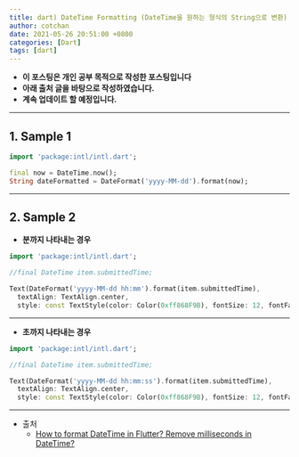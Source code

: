 ```yaml
---
title: dart) DateTime Formatting (DateTime을 원하는 형식의 String으로 변환)
author: cotchan
date: 2021-05-26 20:51:00 +0800
categories: [Dart]
tags: [dart]   
---
```


+ **이 포스팅은 개인 공부 목적으로 작성한 포스팅입니다**
+ **아래 출처 글을 바탕으로 작성하였습니다.**
+ **계속 업데이트 할 예정입니다.**

---

## 1. Sample 1

```dart
import 'package:intl/intl.dart';

final now = DateTime.now();
String dateFormatted = DateFormat('yyyy-MM-dd').format(now);
```

---

## 2. Sample 2

+ **분까지 나타내는 경우**

```dart
import 'package:intl/intl.dart';

//final DateTime item.submittedTime;

Text(DateFormat('yyyy-MM-dd hh:mm').format(item.submittedTime),
  textAlign: TextAlign.center,
  style: const TextStyle(color: Color(0xff868F9B), fontSize: 12, fontFamily: 'NotoSansKR'))
```

---

+ **초까지 나타내는 경우**

```dart
import 'package:intl/intl.dart';

//final DateTime item.submittedTime;

Text(DateFormat('yyyy-MM-dd hh:mm:ss').format(item.submittedTime),
  textAlign: TextAlign.center,
  style: const TextStyle(color: Color(0xff868F9B), fontSize: 12, fontFamily: 'NotoSansKR'))
```

---

+ 출처
  + [How to format DateTime in Flutter? Remove milliseconds in DateTime?](https://stackoverflow.com/questions/66349547/how-to-format-datetime-in-flutter-remove-milliseconds-in-datetime)

